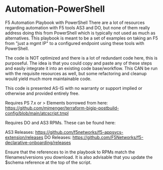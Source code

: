 # Automation-PowerShell
F5 Automation Playbook with PowerShell
There are a lot of resources regarding automation with F5 tools AS3 and DO, but
none of them really address doing this from PowerShell which is typically not
used as much as alternatives.  This playbook is meant to be a set of examples
on taking an F5 from "just a mgmt IP" to a configured endpoint using these
tools with PowerShell.

The code is NOT optimized and there is a lot of redundant code here, this is
purposeful.  The idea is that you could copy and paste any of these steps and
easily integrate it into an existing code base/workflow.  This CAN be run
with the requisite resources as well, but some refactoring and cleanup would
yield much more maintainable code.

This code is presented AS-IS with no warranty or support implied or otherwise 
and provided entirely free.
 
Requires PS 7.x or >
Elements borrowed from here:  https://github.com/mjmenger/terraform-bigip-postbuild-config/blob/main/atcscript.tmpl

Requires DO and AS3 RPMs.  These can be found here:

AS3 Releases:  https://github.com/f5networks/f5-appsvcs-extension/releases
DO Releases:   https://github.com/F5Networks/f5-declarative-onboarding/releases

Ensure that the references to in the playbook to RPMs match the filenames/versions you download.  It is also advisable that you update the $schema reference at the top of the script.

